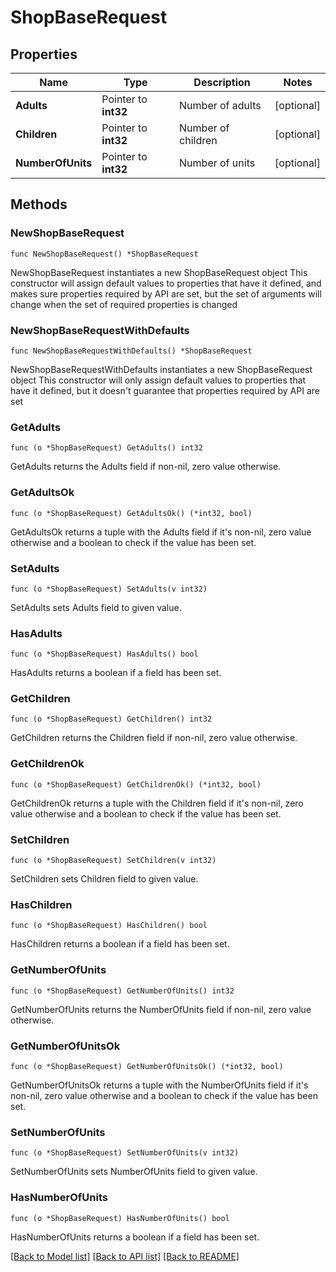 # ShopBaseRequest

## Properties

Name | Type | Description | Notes
------------ | ------------- | ------------- | -------------
**Adults** | Pointer to **int32** | Number of adults | [optional] 
**Children** | Pointer to **int32** | Number of children | [optional] 
**NumberOfUnits** | Pointer to **int32** | Number of units | [optional] 

## Methods

### NewShopBaseRequest

`func NewShopBaseRequest() *ShopBaseRequest`

NewShopBaseRequest instantiates a new ShopBaseRequest object
This constructor will assign default values to properties that have it defined,
and makes sure properties required by API are set, but the set of arguments
will change when the set of required properties is changed

### NewShopBaseRequestWithDefaults

`func NewShopBaseRequestWithDefaults() *ShopBaseRequest`

NewShopBaseRequestWithDefaults instantiates a new ShopBaseRequest object
This constructor will only assign default values to properties that have it defined,
but it doesn't guarantee that properties required by API are set

### GetAdults

`func (o *ShopBaseRequest) GetAdults() int32`

GetAdults returns the Adults field if non-nil, zero value otherwise.

### GetAdultsOk

`func (o *ShopBaseRequest) GetAdultsOk() (*int32, bool)`

GetAdultsOk returns a tuple with the Adults field if it's non-nil, zero value otherwise
and a boolean to check if the value has been set.

### SetAdults

`func (o *ShopBaseRequest) SetAdults(v int32)`

SetAdults sets Adults field to given value.

### HasAdults

`func (o *ShopBaseRequest) HasAdults() bool`

HasAdults returns a boolean if a field has been set.

### GetChildren

`func (o *ShopBaseRequest) GetChildren() int32`

GetChildren returns the Children field if non-nil, zero value otherwise.

### GetChildrenOk

`func (o *ShopBaseRequest) GetChildrenOk() (*int32, bool)`

GetChildrenOk returns a tuple with the Children field if it's non-nil, zero value otherwise
and a boolean to check if the value has been set.

### SetChildren

`func (o *ShopBaseRequest) SetChildren(v int32)`

SetChildren sets Children field to given value.

### HasChildren

`func (o *ShopBaseRequest) HasChildren() bool`

HasChildren returns a boolean if a field has been set.

### GetNumberOfUnits

`func (o *ShopBaseRequest) GetNumberOfUnits() int32`

GetNumberOfUnits returns the NumberOfUnits field if non-nil, zero value otherwise.

### GetNumberOfUnitsOk

`func (o *ShopBaseRequest) GetNumberOfUnitsOk() (*int32, bool)`

GetNumberOfUnitsOk returns a tuple with the NumberOfUnits field if it's non-nil, zero value otherwise
and a boolean to check if the value has been set.

### SetNumberOfUnits

`func (o *ShopBaseRequest) SetNumberOfUnits(v int32)`

SetNumberOfUnits sets NumberOfUnits field to given value.

### HasNumberOfUnits

`func (o *ShopBaseRequest) HasNumberOfUnits() bool`

HasNumberOfUnits returns a boolean if a field has been set.


[[Back to Model list]](../README.md#documentation-for-models) [[Back to API list]](../README.md#documentation-for-api-endpoints) [[Back to README]](../README.md)


